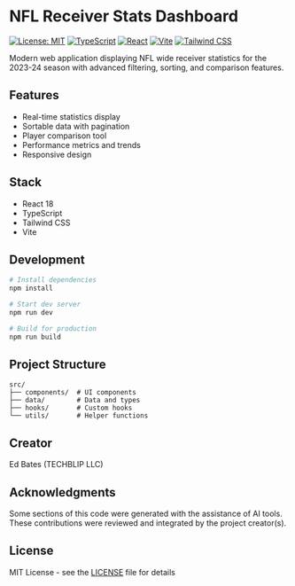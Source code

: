 # NFL Receiver Stats Dashboard

[![License: MIT](https://img.shields.io/badge/License-MIT-yellow.svg)](https://opensource.org/licenses/MIT)  [![TypeScript](https://img.shields.io/badge/TypeScript-5.5-blue.svg)](https://www.typescriptlang.org/)  [![React](https://img.shields.io/badge/React-18.3-blue.svg)](https://reactjs.org/)  [![Vite](https://img.shields.io/badge/Vite-5.4-646CFF.svg)](https://vitejs.dev/)  [![Tailwind CSS](https://img.shields.io/badge/Tailwind-3.4-38B2AC.svg)](https://tailwindcss.com/)

Modern web application displaying NFL wide receiver statistics for the 2023-24 season with advanced filtering, sorting, and comparison features.

## Features

- Real-time statistics display
- Sortable data with pagination
- Player comparison tool
- Performance metrics and trends
- Responsive design

## Stack

- React 18
- TypeScript
- Tailwind CSS
- Vite

## Development

```bash
# Install dependencies
npm install

# Start dev server
npm run dev

# Build for production
npm run build
```

## Project Structure

```
src/
├── components/  # UI components
├── data/        # Data and types
├── hooks/       # Custom hooks
└── utils/       # Helper functions
```

## Creator

Ed Bates (TECHBLIP LLC)

## Acknowledgments

Some sections of this code were generated with the assistance of AI tools.  These contributions were reviewed and integrated by the project creator(s).

## License

MIT License - see the [LICENSE](LICENSE) file for details